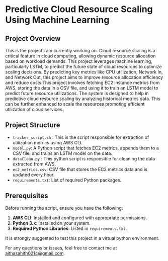 # Predictive Cloud Resource Scaling Using Machine Learning

## Project Overview

This is the project I am currently working on. Cloud resource scaling is a critical feature in cloud computing, allowing dynamic resource allocation based on workload demands. This project leverages machine learning, particularly LSTM, to predict the future state of cloud resources to optimize scaling decisions. By predicting key metrics like CPU utilization, Network In, and Network Out, this project aims to improve resource allocation efficiency and reduce costs.This project involves fetching EC2 instance metrics from AWS, storing the data in a CSV file, and using it to train an LSTM model to predict future resource utilizations. The system is designed to help in predictive cloud resource scaling by analyzing historical metrics data. This can be further enhanced to scale the resources promoting efficient utilization of cloud services.

## Project Structure

- `tracker_script.sh` : This is the script responsible for extraction of utilization metrics using AWS CLI.
- `model.py`: A Python script that fetches EC2 metrics, appends them to a CSV file, and trains an LSTM model on the data.
- `dataClean.py` : This python script is responsible for cleaning the data extracted from AWS.
- `ec2_metrics.csv`: CSV file that stores the EC2 metrics data and is updated every hour.
- `requirements.txt`: List of required Python packages.

## Prerequisites

Before running the script, ensure you have the following:

1. **AWS CLI**: Installed and configured with appropriate permissions.
2. **Python 3.x**: Installed on your system.
3. **Required Python Libraries**: Listed in `requirements.txt`.

It is strongly suggested to test this project in a virtual python environment.

For any questions or issues, feel free to contact me at aithasahith0214@gmail.com.
